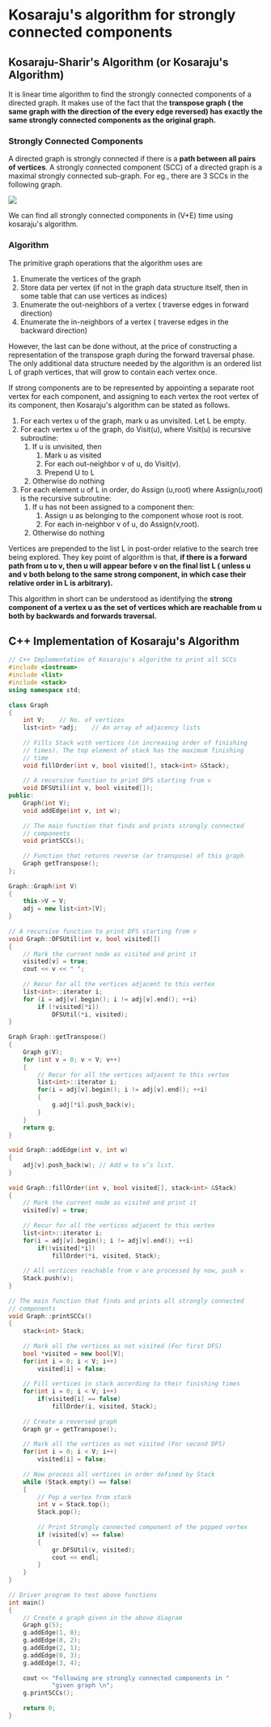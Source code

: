 # Kosaraju's algorithm for strongly connected components

## Kosaraju-Sharir's Algorithm \(or Kosaraju's Algorithm\)

It is linear time algorithm to find the strongly connected components of a directed graph. It makes use of the fact that the **transpose graph \( the same graph with the direction of the every edge reversed\) has exactly the same strongly connected components as the original graph.**

### Strongly Connected Components

A directed graph is strongly connected if there is a **path between all pairs of vertices**. A strongly connected component \(SCC\) of a directed graph is a maximal strongly connected sub-graph. For eg., there are 3 SCCs in the following graph.

![](../../../.gitbook/assets/image.png)

We can find all strongly connected components in \(V+E\) time using kosaraju's algorithm.

### Algorithm

The primitive graph operations that the algorithm uses are

1. Enumerate the vertices of the graph
2. Store data per vertex \(if not in the graph data structure itself, then in some table that can use vertices as indices\)
3. Enumerate the out-neighbors of a vertex \( traverse edges in forward direction\)
4. Enumerate the in-neighbors of a vertex \( traverse edges in the backward direction\)

However, the last can be done without, at the price of constructing a representation of the transpose graph during the forward traversal phase. The only additional data structure needed by the algorithm is an ordered list L of graph vertices, that will grow to contain each vertex once.

If strong components are to be represented by appointing a separate root vertex for each component, and assigning to each vertex the root vertex of its component, then Kosaraju's algorithm can be stated as follows.

1. For each vertex u of the graph, mark u as unvisited. Let L be empty.
2. For each vertex u of the graph, do Visit\(u\), where Visit\(u\) is recursive subroutine:
   1. If u is unvisited, then
      1. Mark u as visited
      2. For each out-neighbor v of u, do Visit\(v\).
      3. Prepend U to L
   2. Otherwise do nothing
3. For each element u of L in order, do Assign \(u,root\) where Assign\(u,root\) is the recursive subroutine:
   1. If u has not been assigned to a component then:
      1. Assign u as belonging to the component whose root is root.
      2. For each in-neighbor v of u, do Assign\(v,root\).
   2. Otherwise do nothing

Vertices are prepended to the list L in post-order relative to the search tree being explored. They key point of algorithm is that, **if there is a forward path from u to v, then u will appear before v on the final list L \( unless u and v both belong to the same strong component, in which case their relative order in L is arbitrary\).** 

This algorithm in short can be understood as identifying the **strong component of a vertex u as the set of vertices which are reachable from u both by backwards and forwards traversal.**

## C++ Implementation of Kosaraju's Algorithm

```cpp
// C++ Implementation of Kosaraju's algorithm to print all SCCs
#include <iostream>
#include <list>
#include <stack>
using namespace std;
  
class Graph
{
    int V;    // No. of vertices
    list<int> *adj;    // An array of adjacency lists
  
    // Fills Stack with vertices (in increasing order of finishing
    // times). The top element of stack has the maximum finishing 
    // time
    void fillOrder(int v, bool visited[], stack<int> &Stack);
  
    // A recursive function to print DFS starting from v
    void DFSUtil(int v, bool visited[]);
public:
    Graph(int V);
    void addEdge(int v, int w);
  
    // The main function that finds and prints strongly connected
    // components
    void printSCCs();
  
    // Function that returns reverse (or transpose) of this graph
    Graph getTranspose();
};
  
Graph::Graph(int V)
{
    this->V = V;
    adj = new list<int>[V];
}
  
// A recursive function to print DFS starting from v
void Graph::DFSUtil(int v, bool visited[])
{
    // Mark the current node as visited and print it
    visited[v] = true;
    cout << v << " ";
  
    // Recur for all the vertices adjacent to this vertex
    list<int>::iterator i;
    for (i = adj[v].begin(); i != adj[v].end(); ++i)
        if (!visited[*i])
            DFSUtil(*i, visited);
}
  
Graph Graph::getTranspose()
{
    Graph g(V);
    for (int v = 0; v < V; v++)
    {
        // Recur for all the vertices adjacent to this vertex
        list<int>::iterator i;
        for(i = adj[v].begin(); i != adj[v].end(); ++i)
        {
            g.adj[*i].push_back(v);
        }
    }
    return g;
}
  
void Graph::addEdge(int v, int w)
{
    adj[v].push_back(w); // Add w to v’s list.
}
  
void Graph::fillOrder(int v, bool visited[], stack<int> &Stack)
{
    // Mark the current node as visited and print it
    visited[v] = true;
  
    // Recur for all the vertices adjacent to this vertex
    list<int>::iterator i;
    for(i = adj[v].begin(); i != adj[v].end(); ++i)
        if(!visited[*i])
            fillOrder(*i, visited, Stack);
  
    // All vertices reachable from v are processed by now, push v 
    Stack.push(v);
}
  
// The main function that finds and prints all strongly connected 
// components
void Graph::printSCCs()
{
    stack<int> Stack;
  
    // Mark all the vertices as not visited (For first DFS)
    bool *visited = new bool[V];
    for(int i = 0; i < V; i++)
        visited[i] = false;
  
    // Fill vertices in stack according to their finishing times
    for(int i = 0; i < V; i++)
        if(visited[i] == false)
            fillOrder(i, visited, Stack);
  
    // Create a reversed graph
    Graph gr = getTranspose();
  
    // Mark all the vertices as not visited (For second DFS)
    for(int i = 0; i < V; i++)
        visited[i] = false;
  
    // Now process all vertices in order defined by Stack
    while (Stack.empty() == false)
    {
        // Pop a vertex from stack
        int v = Stack.top();
        Stack.pop();
  
        // Print Strongly connected component of the popped vertex
        if (visited[v] == false)
        {
            gr.DFSUtil(v, visited);
            cout << endl;
        }
    }
}
  
// Driver program to test above functions
int main()
{
    // Create a graph given in the above diagram
    Graph g(5);
    g.addEdge(1, 0);
    g.addEdge(0, 2);
    g.addEdge(2, 1);
    g.addEdge(0, 3);
    g.addEdge(3, 4);
  
    cout << "Following are strongly connected components in "
            "given graph \n";
    g.printSCCs();
  
    return 0;
}
```





